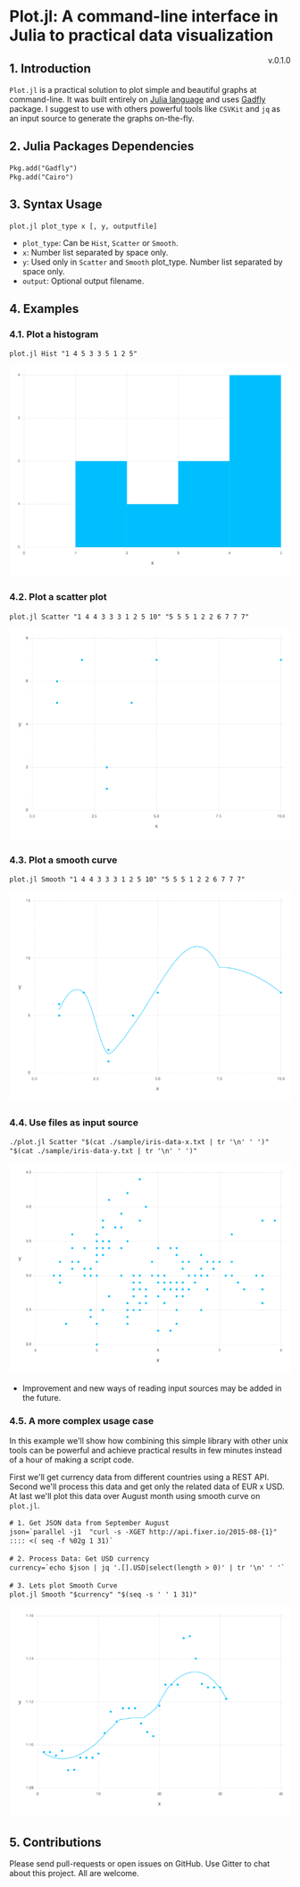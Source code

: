 # Plot.jl: A command-line interface in Julia to practical data visualization
<span style="float:right">v.0.1.0</span>
## 1. Introduction
`Plot.jl` is a practical solution to plot simple and beautiful graphs at command-line. It was built entirely on [Julia language](http://julialang.org/) and uses [Gadfly](http://dcjones.github.io/Gadfly.jl/) package. I suggest to use with others powerful tools like `CSVKit` and `jq` as an input source to generate the graphs on-the-fly.

## 2. Julia Packages Dependencies
```
Pkg.add("Gadfly")
Pkg.add("Cairo")
```

## 3. Syntax Usage
```
plot.jl plot_type x [, y, outputfile]
```

* `plot_type`: Can be `Hist`, `Scatter` or `Smooth`.
* `x`: Number list separated by space only.
* `y`: Used only in `Scatter` and `Smooth` plot_type. Number list separated by space only.
* `output`: Optional output filename.

## 4. Examples
### 4.1. Plot a histogram
```
plot.jl Hist "1 4 5 3 3 5 1 2 5"
```
![](./figures/example_hist.png)

### 4.2. Plot a scatter plot
```
plot.jl Scatter "1 4 4 3 3 3 1 2 5 10" "5 5 5 1 2 2 6 7 7 7"
```
![](./figures/example_scatter.png)

### 4.3. Plot a smooth curve
```
plot.jl Smooth "1 4 4 3 3 3 1 2 5 10" "5 5 5 1 2 2 6 7 7 7"
```
![](./figures/example_smooth.png)

### 4.4. Use files as input source
```
./plot.jl Scatter "$(cat ./sample/iris-data-x.txt | tr '\n' ' ')" "$(cat ./sample/iris-data-y.txt | tr '\n' ' ')"
```
![](./figures/example_file_input_source.png)

* Improvement and new ways of reading input sources may be added in the future.

### 4.5. A more complex usage case
In this example we'll show how combining this simple library with other unix tools can be powerful and achieve practical results in few minutes instead of a hour of making a script code.


First we'll get currency data from different countries using a REST API. Second we'll process this data and get only the related data of EUR x USD. At last we'll plot this data over August month using  smooth curve on `plot.jl`.

```
# 1. Get JSON data from September August
json=`parallel -j1  "curl -s -XGET http://api.fixer.io/2015-08-{1}" :::: <( seq -f %02g 1 31)`

# 2. Process Data: Get USD currency
currency=`echo $json | jq '.[].USD|select(length > 0)' | tr '\n' ' '`

# 3. Lets plot Smooth Curve
plot.jl Smooth "$currency" "$(seq -s ' ' 1 31)"
```
![](./figures/example_use_case.png)

## 5. Contributions
Please send pull-requests or open issues on GitHub. Use Gitter to chat about this project. All are welcome.
